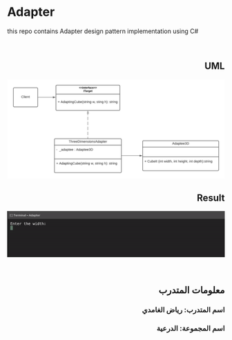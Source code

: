# Adapter
this repo contains Adapter design pattern implementation using C#





<br/> 
<div dir="rtl" >
  
## UML
  
![UMK](https://github.com/1Riyad/Adapter/blob/main/DP_Adapter.png)  
  
## Result
![Demo](https://github.com/1Riyad/Adapter/blob/main/resultDemo.gif)  
  
  
<br/>
  
##  معلومات المتدرب
###  اسم المتدرب:  رياض الغامدي
### اسم المجموعة:  الدرعية

</div>
